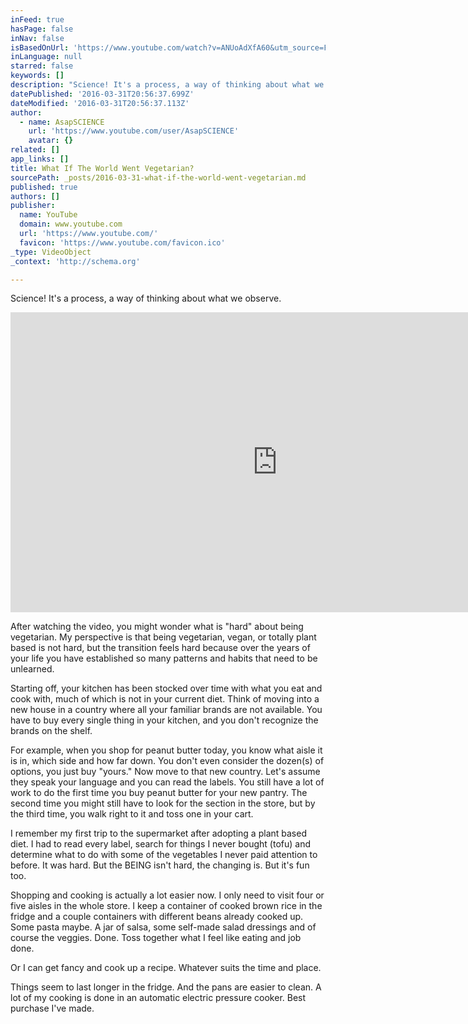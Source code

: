 ```yaml
---
inFeed: true
hasPage: false
inNav: false
isBasedOnUrl: 'https://www.youtube.com/watch?v=ANUoAdXfA60&utm_source=Forks+Over+Knives+Master+List&utm_campaign=b4c755798b-Newsletter_3_9_16&utm_medium=email&utm_term=0_e36b0d394a-b4c755798b-52296401&mc_cid=b4c755798b&mc_eid=7c1446c37f'
inLanguage: null
starred: false
keywords: []
description: "Science! It's a process, a way of thinking about what we observe."
datePublished: '2016-03-31T20:56:37.699Z'
dateModified: '2016-03-31T20:56:37.113Z'
author:
  - name: AsapSCIENCE
    url: 'https://www.youtube.com/user/AsapSCIENCE'
    avatar: {}
related: []
app_links: []
title: What If The World Went Vegetarian?
sourcePath: _posts/2016-03-31-what-if-the-world-went-vegetarian.md
published: true
authors: []
publisher:
  name: YouTube
  domain: www.youtube.com
  url: 'https://www.youtube.com/'
  favicon: 'https://www.youtube.com/favicon.ico'
_type: VideoObject
_context: 'http://schema.org'

---
```

Science! It's a process, a way of thinking about what we observe.

<iframe src="https://cdn.embedly.com/widgets/media.html?src=https%3A%2F%2Fwww.youtube.com%2Fembed%2FANUoAdXfA60%3Ffeature%3Doembed&amp;url=https%3A%2F%2Fwww.youtube.com%2Fwatch%3Fv%3DANUoAdXfA60%26utm_source%3DForks%2BOver%2BKnives%2BMaster%2BList%26utm_campaign%3Db4c755798b-Newsletter_3_9_16%26utm_medium%3Demail%26utm_term%3D0_e36b0d394a-b4c755798b-52296401%26mc_cid%3Db4c755798b%26mc_eid%3D7c1446c37f&amp;image=https%3A%2F%2Fi.ytimg.com%2Fvi%2FANUoAdXfA60%2Fhqdefault.jpg&amp;key=b7d04c9b404c499eba89ee7072e1c4f7&amp;type=text%2Fhtml&amp;schema=youtube" width="854" height="480" scrolling="no" frameborder="0" allowfullscreen="allowfullscreen" style=""></iframe>

After watching the video, you might wonder what is "hard" about being vegetarian. My perspective is that being vegetarian, vegan, or totally plant based is not hard, but the transition feels hard because over the years of your life you have established so many patterns and habits that need to be unlearned. 

Starting off, your kitchen has been stocked over time with what you eat and cook with, much of which is not in your current diet. Think of moving into a new house in a country where all your familiar brands are not available. You have to buy every single thing in your kitchen, and you don't recognize the brands on the shelf. 

For example, when you shop for peanut butter today, you know what aisle it is in, which side and how far down. You don't even consider the dozen(s) of options, you just buy "yours." Now move to that new country. Let's assume they speak your language and you can read the labels. You still have a lot of work to do the first time you buy peanut butter for your new pantry. The second time you might still have to look for the section in the store, but by the third time, you walk right to it and toss one in your cart. 

I remember my first trip to the supermarket after adopting a plant based diet. I had to read every label, search for things I never bought (tofu) and determine what to do with some of the vegetables I never paid attention to before. It was hard. But the BEING isn't hard, the changing is. But it's fun too. 

Shopping and cooking is actually a lot easier now. I only need to visit four or five aisles in the whole store. I keep a container of cooked brown rice in the fridge and a couple containers with different beans already cooked up. Some pasta maybe. A jar of salsa, some self-made salad dressings and of course the veggies. Done. Toss together what I feel like eating and job done. 

Or I can get fancy and cook up a recipe. Whatever suits the time and place. 

Things seem to last longer in the fridge. And the pans are easier to clean. A lot of my cooking is done in an automatic electric pressure cooker. Best purchase I've made.